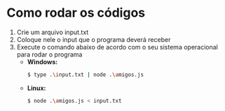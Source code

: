# Como rodar os códigos

1. Crie um arquivo input.txt
2. Coloque nele o input que o programa deverá receber
3. Execute o comando abaixo de acordo com o seu sistema operacional para rodar o programa
   - **Windows:**
       ```bash
       $ type .\input.txt | node .\amigos.js
       ```
   - **Linux:**
       ```bash
       $ node .\amigos.js < input.txt
       ```